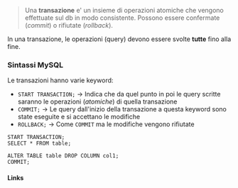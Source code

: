 >Una **transazione** e' un insieme di operazioni atomiche che vengono effettuate sul db in modo consistente. Possono essere confermate (*commit*) o rifiutate (*rollback*).

In una transazione, le operazioni (query) devono essere svolte **tutte** fino alla fine.

### Sintassi MySQL
Le transazioni hanno varie keyword:
- `START TRANSACTION;` -> Indica che da quel punto in poi le query scritte saranno le operazioni (*atomiche*) di quella transazione
- `COMMIT;` -> Le query dall'inizio della transazione a questa keyword sono state eseguite e si accettano le modifiche
- `ROLLBACK;` -> Come `COMMIT` ma le modifiche vengono rifiutate

```mysql
START TRANSACTION;
SELECT * FROM table;

ALTER TABLE table DROP COLUMN col1;
COMMIT;
```

#### Links